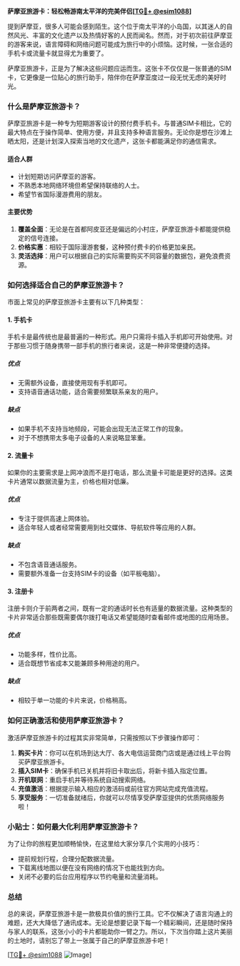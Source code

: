 **萨摩亚旅游卡：轻松畅游南太平洋的完美伴侣[[TG💪+ @esim1088](https://t.me/s/esim1088)]**

提到萨摩亚，很多人可能会感到陌生。这个位于南太平洋的小岛国，以其迷人的自然风光、丰富的文化遗产以及热情好客的人民而闻名。然而，对于初次前往萨摩亚的游客来说，语言障碍和网络问题可能成为旅行中的小烦恼。这时候，一张合适的手机卡或流量卡就显得尤为重要了。

萨摩亚旅游卡，正是为了解决这些问题应运而生。这张卡不仅仅是一张普通的SIM卡，它更像是一位贴心的旅行助手，陪伴你在萨摩亚度过一段无忧无虑的美好时光。

### **什么是萨摩亚旅游卡？**

萨摩亚旅游卡是一种专为短期游客设计的预付费手机卡。与普通SIM卡相比，它的最大特点在于操作简单、使用方便，并且支持多种语言服务。无论你是想在沙滩上晒太阳，还是计划深入探索当地的文化遗产，这张卡都能满足你的通信需求。

#### **适合人群**
- 计划短期访问萨摩亚的游客。
- 不熟悉本地网络环境但希望保持联络的人士。
- 希望节省国际漫游费用的朋友。

#### **主要优势**
1. **覆盖全面**：无论是在首都阿皮亚还是偏远的小村庄，萨摩亚旅游卡都能提供稳定的信号连接。
2. **价格实惠**：相较于国际漫游套餐，这种预付费卡的价格更加亲民。
3. **灵活选择**：用户可以根据自己的实际需要购买不同容量的数据包，避免浪费资源。

### **如何选择适合自己的萨摩亚旅游卡？**

市面上常见的萨摩亚旅游卡主要有以下几种类型：

#### **1. 手机卡**
手机卡是最传统也是最普遍的一种形式。用户只需将卡插入手机即可开始使用。对于那些习惯于随身携带一部手机的旅行者来说，这是一种非常便捷的选择。

##### **优点**
- 无需额外设备，直接使用现有手机即可。
- 支持语音通话功能，适合需要频繁联系亲友的用户。

##### **缺点**
- 如果手机不支持当地频段，可能会出现无法正常工作的现象。
- 对于不想携带太多电子设备的人来说略显笨重。

#### **2. 流量卡**
如果你的主要需求是上网冲浪而不是打电话，那么流量卡可能是更好的选择。这类卡片通常以数据流量为主，价格也相对低廉。

##### **优点**
- 专注于提供高速上网体验。
- 适合年轻人或者经常需要用到社交媒体、导航软件等应用的人群。

##### **缺点**
- 不包含语音通话服务。
- 需要额外准备一台支持SIM卡的设备（如平板电脑）。

#### **3. 注册卡**
注册卡则介于前两者之间，既有一定的通话时长也有适量的数据流量。这种类型的卡片非常适合那些既需要偶尔拨打电话又希望能随时查看邮件或地图的应用场景。

##### **优点**
- 功能多样，性价比高。
- 适合既想节省成本又能兼顾多种用途的用户。

##### **缺点**
- 相较于单一功能的卡片来说，价格稍高。

### **如何正确激活和使用萨摩亚旅游卡？**

激活萨摩亚旅游卡的过程其实非常简单，只需按照以下步骤操作即可：

1. **购买卡片**：你可以在机场到达大厅、各大电信运营商门店或是通过线上平台购买萨摩亚旅游卡。
2. **插入SIM卡**：确保手机已关机并将旧卡取出后，将新卡插入指定位置。
3. **开机联网**：重启手机并等待系统自动搜索网络。
4. **充值激活**：根据提示输入相应的激活码或前往官方网站完成充值流程。
5. **享受服务**：一切准备就绪后，你就可以尽情享受萨摩亚提供的优质网络服务啦！

### **小贴士：如何最大化利用萨摩亚旅游卡？**

为了让你的旅程更加顺畅愉快，在这里给大家分享几个实用的小技巧：

- 提前规划行程，合理分配数据流量。
- 下载离线地图以便在没有网络的情况下也能找到方向。
- 关闭不必要的后台应用程序以节约电量和流量消耗。

### **总结**

总的来说，萨摩亚旅游卡是一款极具价值的旅行工具。它不仅解决了语言沟通上的难题，还大大降低了通讯成本。无论是想要记录下每一个精彩瞬间，还是随时保持与家人的联系，这张小小的卡片都能助你一臂之力。所以，下次当你踏上这片美丽的土地时，请别忘了带上一张属于自己的萨摩亚旅游卡吧！

[[TG💪+ @esim1088](https://t.me/s/esim1088) ![Image](https://i.postimg.cc/4NQfJmqS/Snipaste-2025-05-13-00-14-12.png)]